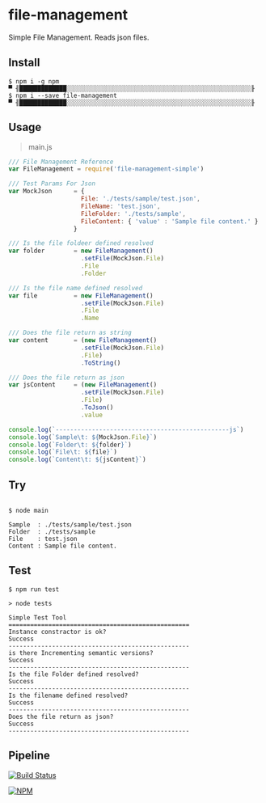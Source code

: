 # file-management

Simple File Management. Reads json files.

## Install

```shell
$ npm i -g npm
▀ ╢█████████████░░░░░░░░░░░░░░░░░░░░░░░░░░░░░░░░░░░░░░░░░░░░░░░░░░░╟
$ npm i --save file-management
▀ ╢█████████████░░░░░░░░░░░░░░░░░░░░░░░░░░░░░░░░░░░░░░░░░░░░░░░░░░░╟
```

## Usage

> main.js

```js
/// File Management Reference
var FileManagement = require('file-management-simple')

/// Test Params For Json
var MockJson      = {
                    File: './tests/sample/test.json',
                    FileName: 'test.json',
                    FileFolder: './tests/sample',
                    FileContent: { 'value' : 'Sample file content.' }
                  }

/// Is the file foldeer defined resolved
var folder        = new FileManagement()
                    .setFile(MockJson.File)
                    .File
                    .Folder

/// Is the file name defined resolved
var file          = new FileManagement()
                    .setFile(MockJson.File)
                    .File
                    .Name

/// Does the file return as string
var content       = (new FileManagement()
                    .setFile(MockJson.File)
                    .File)
                    .ToString()

/// Does the file return as json
var jsContent     = (new FileManagement()
                    .setFile(MockJson.File)
                    .File)
                    .ToJson()
                    .value

console.log(`------------------------------------------------js`)
console.log(`Sample\t: ${MockJson.File}`)
console.log(`Folder\t: ${folder}`)
console.log(`File\t: ${file}`)
console.log(`Content\t: ${jsContent}`)

```

## Try

```shell

$ node main

Sample  : ./tests/sample/test.json
Folder  : ./tests/sample
File    : test.json
Content : Sample file content.
```

## Test

```shell
$ npm run test

> node tests

Simple Test Tool
==================================================
Instance constractor is ok?
Success
--------------------------------------------------
is there Incrementing semantic versions?
Success
--------------------------------------------------
Is the file Folder defined resolved?
Success
--------------------------------------------------
Is the filename defined resolved?
Success
--------------------------------------------------
Does the file return as json?
Success
--------------------------------------------------

```

## Pipeline

[![Build Status](https://dev.azure.com/azmisahin-github/azmisahin-software-web-component-file-management-node/_apis/build/status/azmisahin.azmisahin-software-web-component-file-management-node?branchName=master)](https://dev.azure.com/azmisahin-github/azmisahin-software-web-component-file-management-node/_build/latest?definitionId=11?branchName=master)

[![NPM](https://nodei.co/npm/file-management-simple.png)](https://nodei.co/npm/file-management-simple/)
